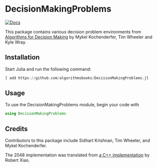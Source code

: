 # DecisionMakingProblems

[![Docs](https://img.shields.io/badge/docs-stable-blue.svg)](https://algorithmsbooks.github.io/DecisionMakingProblems.jl/)

This package contains various decision problem environments from [Algorithms for Decision Making](https://algorithmsbook.com/) by Mykel Kochenderfer, Tim Wheeler and Kyle Wray.

## Installation

Start Julia and run the following command:

```julia
] add https://github.com/algorithmsbooks/DecisionMakingProblems.jl
```

## Usage

To use the DecisionMakingProblems module, begin your code with

```julia
using DecisionMakingProblems
```

## Credits

Contributors to this package include Sidhart Krishnan, Tim Wheeler, and Mykel Kochenderfer.

The 2048 implementation was translated from [a C++ implementation](https://github.com/nneonneo/2048-ai) by Robert Xiao.
